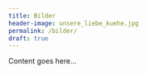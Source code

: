 ```yaml
---
title: Bilder
header-image: unsere_liebe_kuehe.jpg
permalink: /bilder/
draft: true
---
```


Content goes here...